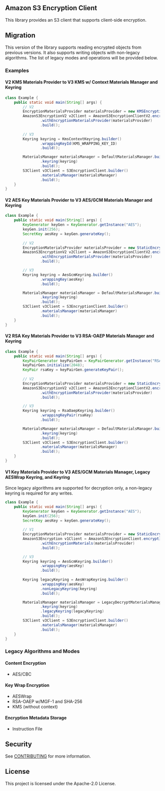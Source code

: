 ## Amazon S3 Encryption Client

This library provides an S3 client that supports client-side encryption.

## Migration

This version of the library supports reading encrypted objects from previous versions.
It also supports writing objects with non-legacy algorithms.
The list of legacy modes and operations will be provided below.

### Examples
#### V2 KMS Materials Provider to V3 KMS w/ Context Materials Manager and Keyring
```java
class Example {
    public static void main(String[] args) {
        // V2
        EncryptionMaterialsProvider materialsProvider = new KMSEncryptionMaterialsProvider(KMS_WRAPPING_KEY_ID);
        AmazonS3EncryptionV2 v2Client = AmazonS3EncryptionClientV2.encryptionBuilder()
                .withEncryptionMaterialsProvider(materialsProvider)
                .build();
        
        // V3
        Keyring keyring = KmsContextKeyring.builder()
                .wrappingKeyId(KMS_WRAPPING_KEY_ID)
                .build();

        MaterialsManager materialsManager = DefaultMaterialsManager.builder()
                .keyring(keyring)
                .build();
        S3Client v3Client = S3EncryptionClient.builder()
                .materialsManager(materialsManager)
                .build();
    }
}
```

#### V2 AES Key Materials Provider to V3 AES/GCM Materials Manager and Keyring
```java
class Example {
    public static void main(String[] args) {
        KeyGenerator keyGen = KeyGenerator.getInstance("AES");
        keyGen.init(256);
        SecretKey aesKey = keyGen.generateKey();
        
        // V2
        EncryptionMaterialsProvider materialsProvider = new StaticEncryptionMaterialsProvider(new EncryptionMaterials(aesKey));
        AmazonS3EncryptionV2 v2Client = AmazonS3EncryptionClientV2.encryptionBuilder()
                .withEncryptionMaterialsProvider(materialsProvider)
                .build();

        // V3
        Keyring keyring = AesGcmKeyring.builder()
                .wrappingKey(aesKey)
                .build();

        MaterialsManager materialsManager = DefaultMaterialsManager.builder()
                .keyring(keyring)
                .build();
        S3Client v3Client = S3EncryptionClient.builder()
                .materialsManager(materialsManager)
                .build();
    }
}
```

#### V2 RSA Key Materials Provider to V3 RSA-OAEP Materials Manager and Keyring
```java
class Example {
    public static void main(String[] args) {
        KeyPairGenerator keyPairGen = KeyPairGenerator.getInstance("RSA");
        keyPairGen.initialize(2048);
        KeyPair rsaKey = keyPairGen.generateKeyPair();
        
        // V2
        EncryptionMaterialsProvider materialsProvider = new StaticEncryptionMaterialsProvider(new EncryptionMaterials(rsaKey));
        AmazonS3EncryptionV2 v2Client = AmazonS3EncryptionClientV2.encryptionBuilder()
                .withEncryptionMaterialsProvider(materialsProvider)
                .build();

        // V3
        Keyring keyring = RsaOaepKeyring.builder()
                .wrappingKeyPair(rsaKey)
                .build();

        MaterialsManager materialsManager = DefaultMaterialsManager.builder()
                .keyring(keyring)
                .build();
        S3Client v3Client = S3EncryptionClient.builder()
                .materialsManager(materialsManager)
                .build();
    }
}
```

#### V1 Key Materials Provider to V3 AES/GCM Materials Manager, Legacy AESWrap Keyring, and Keyring
Since legacy algorithms are supported for decryption only, a non-legacy keyring is required for any writes.
```java
class Example {
    public static void main(String[] args) {
        KeyGenerator keyGen = KeyGenerator.getInstance("AES");
        keyGen.init(256);
        SecretKey aesKey = keyGen.generateKey();
        
        // V1
        EncryptionMaterialsProvider materialsProvider = new StaticEncryptionMaterialsProvider(new EncryptionMaterials(aesKey));
        AmazonS3Encryption v1Client = AmazonS3EncryptionClient.encryptionBuilder()
                .withEncryptionMaterials(materialsProvider)
                .build();

        // V3
        Keyring keyring = AesGcmKeyring.builder()
                .wrappingKey(aesKey)
                .build();
        
        Keyring legacyKeyring = AesWrapKeyring.builder()
                .wrappingKey(aesKey)
                .nonLegacyKeyring(keyring)
                .build();

        MaterialsManager materialsManager = LegacyDecryptMaterialsManager.builder()
                .keyring(keyring)
                .legacyKeyring(legacyKeyring)
                .build();
        S3Client v3Client = S3EncryptionClient.builder()
                .materialsManager(materialsManager)
                .build();
    }
}
```

### Legacy Algorithms and Modes
#### Content Encryption
* AES/CBC
#### Key Wrap Encryption
* AESWrap
* RSA-OAEP w/MGF-1 and SHA-256
* KMS (without context)
#### Encryption Metadata Storage
* Instruction File

## Security

See [CONTRIBUTING](CONTRIBUTING.md#security-issue-notifications) for more information.

## License

This project is licensed under the Apache-2.0 License.

